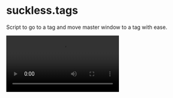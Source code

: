 # suckless.tags
Script to go to a tag and move master window to a tag with ease.

![](./suckless.mp4)
